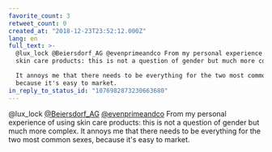 ```yaml
---
favorite_count: 3
retweet_count: 0
created_at: "2018-12-23T23:52:12.000Z"
lang: en
full_text: >-
  @lux_lock @Beiersdorf_AG @evenprimeandco From my personal experience of using
  skin care products: this is not a question of gender but much more complex.

  It annoys me that there needs to be everything for the two most common sexes,
  because it's easy to market.
in_reply_to_status_id: "1076982873230663680"
---
```


@lux_lock [@Beiersdorf_AG](https://twitter.com/Beiersdorf_AG)
[@evenprimeandco](https://twitter.com/evenprimeandco) From my personal
experience of using skin care products: this is not a question of gender but
much more complex. It annoys me that there needs to be everything for the two
most common sexes, because it's easy to market.
